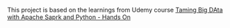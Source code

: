 This project is based on the learnings from Udemy course [Taming Big DAta with Apache Saprk and Python - Hands On](https://ford.udemy.com/course/taming-big-data-with-apache-spark-hands-on/learn/lecture/3710440#reviews)
